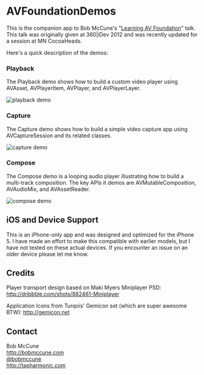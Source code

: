 # AVFoundationDemos

This is the companion app to Bob McCune's "<a href="http://www.slideshare.net/bobmccune/learning-avfoundation">Learning AV Foundation</a>" talk.  This talk was originally given at 360|iDev 2012 and was recently updated for a session at MN CocoaHeads.  

Here's a quick description of the demos:

### Playback ###
The Playback demo shows how to build a custom video player using AVAsset, AVPlayerItem, AVPlayer, and AVPlayerLayer.

![playback demo](https://raw.github.com/tapharmonic/AVFoundationDemos/master/ScreenShots/playback.png)


### Capture ###
The Capture demo shows how to build a simple video capture app using AVCaptureSession and its related classes.

![capture demo](https://raw.github.com/tapharmonic/AVFoundationDemos/master/ScreenShots/capture.png)

### Compose ###
The Compose demo is a looping audio player illustrating how to build a multi-track composition.  The key
APIs it demos are AVMutableComposition, AVAudioMix, and AVAssetReader.

![compose demo](https://raw.github.com/tapharmonic/AVFoundationDemos/master/ScreenShots/compose.png)

## iOS and Device Support ##
This is an iPhone-only app and was designed and optimized for the iPhone 5.  I have made an effort to make this compatible with earlier models, but I have not tested on these actual devices.  If you encounter an issue on an older device please let me know.


## Credits ##
Player transport design based on Maki Myers Miniplayer PSD:
<a href=“http://dribbble.com/shots/882461-Miniplayer”>http://dribbble.com/shots/882461-Miniplayer</a>

Application Icons from Turqois' Gemicon set (which are super awesome BTW):
<a href=“http://gemicon.net”>http://gemicon.net</a>


## Contact ##

Bob McCune<br/>
http://bobmccune.com<br/>
<a href="https://twitter.com/bobmccune">@bobmccune</a><br/>
http://tapharmonic.com<br/>
